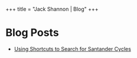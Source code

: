 +++
title = "Jack Shannon | Blog"
+++

# Blog Posts

- [Using Shortcuts to Search for Santander Cycles](/blog/santander)